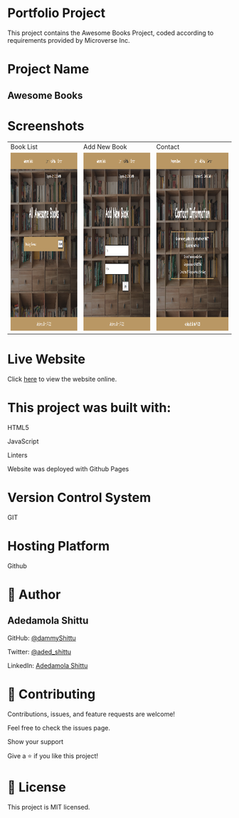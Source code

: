 # Portfolio Project

This project contains the Awesome Books Project, coded according to requirements provided by Microverse Inc.

# Project Name

## Awesome Books

# Screenshots

<table>
  <tr>
    <td>Book List</td>
     <td>Add New Book</td>
     <td>Contact</td>
  </tr>
  <tr>
    <td><img src="img\screenshot.png" width=400 height=400></td>
    <td><img src="img\screenshot1.png" width=400 height=400></td>
    <td><img src="img\screenshot2.png" width=400 height=400></td>
  </tr>
 </table>


# Live Website

Click [here](https://dammyshittu.github.io/Awesome-Books/) to view the website online.

# This project was built with:

HTML5

JavaScript

Linters

Website was deployed with Github Pages

# Version Control System

GIT

# Hosting Platform

Github

# 👤 Author

## Adedamola Shittu

GitHub: [@dammyShittu](https://github.com/DammyShittu/)


Twitter: [@aded_shittu](https://twitter.com/aded_shittu/)

LinkedIn: [Adedamola Shittu](https://linkedin.com/in/adedamola-shittu-3ab465172/)


# 🤝 Contributing

Contributions, issues, and feature requests are welcome!

Feel free to check the issues page.

Show your support

Give a ⭐️ if you like this project!

# 📝 License

This project is MIT licensed.
